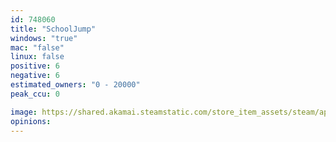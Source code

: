 ```yaml
---
id: 748060
title: "SchoolJump"
windows: "true"
mac: "false"
linux: false
positive: 6
negative: 6
estimated_owners: "0 - 20000"
peak_ccu: 0

image: https://shared.akamai.steamstatic.com/store_item_assets/steam/apps/748060/header.jpg?t=1526613004
opinions:
---
```


